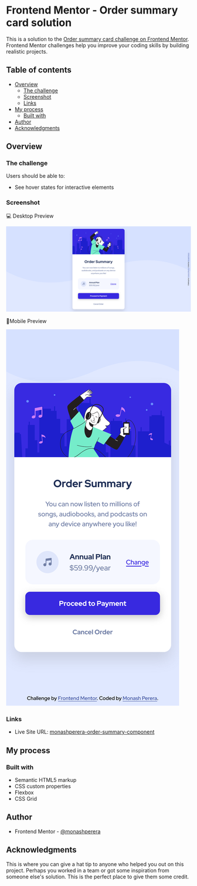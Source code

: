 # Frontend Mentor - Order summary card solution

This is a solution to the [Order summary card challenge on Frontend Mentor](https://www.frontendmentor.io/challenges/order-summary-component-QlPmajDUj). Frontend Mentor challenges help you improve your coding skills by building realistic projects. 

## Table of contents

- [Overview](#overview)
  - [The challenge](#the-challenge)
  - [Screenshot](#screenshot)
  - [Links](#links)
- [My process](#my-process)
  - [Built with](#built-with)
- [Author](#author)
- [Acknowledgments](#acknowledgments)

## Overview

### The challenge

Users should be able to:

- See hover states for interactive elements

### Screenshot

💻 Desktop Preview

![Solution preview for the QR code component Desktop](./assets/screenshot/Profile-desktop.png)

📱Mobile Preview

![Solution preview for the QR code component coding challenge](./assets/screenshot/Profile-Mobile.png)


### Links
- Live Site URL: [monashperera-order-summary-component](https://monashperera-order-summary-component.netlify.app/)

## My process

### Built with

- Semantic HTML5 markup
- CSS custom properties
- Flexbox
- CSS Grid

## Author
- Frontend Mentor - [@monashperera](https://www.frontendmentor.io/profile/monashperera)

## Acknowledgments

This is where you can give a hat tip to anyone who helped you out on this project. Perhaps you worked in a team or got some inspiration from someone else's solution. This is the perfect place to give them some credit.

